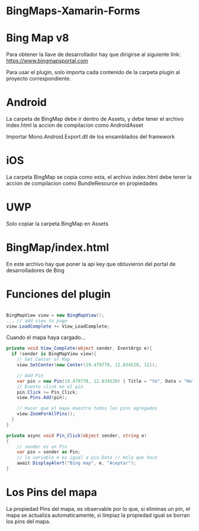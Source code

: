 # BingMaps-Xamarin-Forms

# Bing Map v8
Para obtener la llave de desarrollador hay que dirigirse al siguiente link:
https://www.bingmapsportal.com

Para usar el plugin, solo importa cada contenido de la carpeta plugin al proyecto correspondiente.

# Android
La carpeta de BingMap debe ir dentro de Assets, y debe tener el archivo index.html la accion de compilacion como AndroidAsset 

Importar Mono.Android.Export.dll de los ensamblados del framework

# iOS
La carpeta BingMap se copia como esta, el archivo index.html debe tener la accion de compilacion como BundleResource en propiedades

# UWP
Solo copiar la carpeta BingMap en Assets

# BingMap/index.html
En este archivo hay que poner la api key que obtuvieron del portal de desarrolladores de Bing

# Funciones del plugin

```csharp

BingMapView view = new BingMapView();
... // add view to page
view.LoadComplete += View_LoadComplete;

```

Cuando el mapa haya cargado...

```csharp
private void View_Complete(object sender, EventArgs e){
  if (sender is BingMapView view){
    // Set Center of Map
    view.SetCenter(new Center(19.479778, 12.834520, 12));

    // Add Pin
    var pin = new Pin(19.479778, 12.834520) { Title = "Yo", Data = "Hola que hace!!" };
    // Evento click en el pin
    pin.Click += Pin_Click;
    view.Pins.Add(pin);

    // Hacer que el mapa muestre todos los pins agregados
    view.ZoomForAllPins();
  }
}
```

```csharp
private async void Pin_Click(object sender, string e)
{
    // sender es un Pin
    var pin = sender as Pin;
    // la variable e es igual a pin.Data // Hola que hace
    await DisplayAlert("Bing map", e, "Aceptar");
}
```

# Los Pins del mapa
La propiedad Pins del mapa, es observable por lo que, si eliminas un pin, el mapa se actualiza automaticamente, si limpiaz la propiedad igual se borran los pins del mapa.

